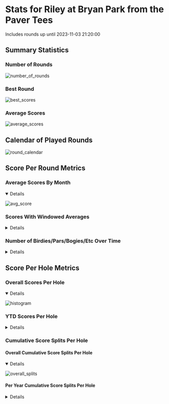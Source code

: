 # Stats for Riley at Bryan Park from the Paver Tees

Includes rounds up until 2023-11-03 21:20:00

## Summary Statistics

### Number of Rounds

![number_of_rounds](img/Riley_BryanPark_PaverTees/number_of_rounds.png)

### Best Round

![best_scores](img/Riley_BryanPark_PaverTees/best_scores.png)

### Average Scores

![average_scores](img/Riley_BryanPark_PaverTees/average_scores.png)

## Calendar of Played Rounds

![round_calendar](img/Riley_BryanPark_PaverTees/round_calendar.png)

## Score Per Round Metrics

### Average Scores By Month

<details open>

![avg_score](img/Riley_BryanPark_PaverTees/avg_score.png)

</details>

### Scores With Windowed Averages

<details>

![score_summary](img/Riley_BryanPark_PaverTees/score_summary.png)

</details>

### Number of Birdies/Pars/Bogies/Etc Over Time

<details>

![score_frequency](img/Riley_BryanPark_PaverTees/score_frequency.png)

</details>

## Score Per Hole Metrics

### Overall Scores Per Hole

<details open>

![histogram](img/Riley_BryanPark_PaverTees/histogram.png)

</details>

### YTD Scores Per Hole

<details>

![histogram_ytd](img/Riley_BryanPark_PaverTees/histogram_ytd.png)

</details>

### Cumulative Score Splits Per Hole

#### Overall Cumulative Score Splits Per Hole

<details open>

![overall_splits](img/Riley_BryanPark_PaverTees/overall_splits.png)

</details>

#### Per Year Cumulative Score Splits Per Hole

<details>

![year_score_splits](img/Riley_BryanPark_PaverTees/year_score_splits.png)

</details>
